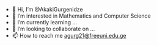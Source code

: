 - 👋 Hi, I’m @AkakiGurgenidze
- 👀 I’m interested in Mathematics and Computer Science
- 🌱 I’m currently learning ...
- 💞️ I’m looking to collaborate on ...
- 📫 How to reach me agurg21@freeuni.edu.ge

<!---
AkakiGurgenidze/AkakiGurgenidze is a ✨ special ✨ repository because its `README.md` (this file) appears on your GitHub profile.
You can click the Preview link to take a look at your changes.
--->
